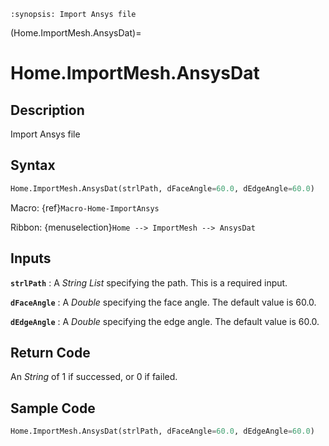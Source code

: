 ```{module} Home.ImportMesh.AnsysDat()
:synopsis: Import Ansys file
```

(Home.ImportMesh.AnsysDat)=

# Home.ImportMesh.AnsysDat

## Description

Import Ansys file

## Syntax

```python
Home.ImportMesh.AnsysDat(strlPath, dFaceAngle=60.0, dEdgeAngle=60.0)
```

Macro: {ref}`Macro-Home-ImportAnsys`

Ribbon: {menuselection}`Home --> ImportMesh --> AnsysDat`

## Inputs

**`strlPath`**
: A _String List_ specifying the path. This is a required input.

**`dFaceAngle`**
: A _Double_ specifying the face angle. The default value is 60.0.

**`dEdgeAngle`**
: A _Double_ specifying the edge angle. The default value is 60.0.

## Return Code

An _String_ of 1 if successed, or 0 if failed.

## Sample Code

```python
Home.ImportMesh.AnsysDat(strlPath, dFaceAngle=60.0, dEdgeAngle=60.0)
```
